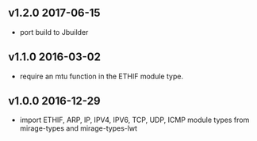 v1.2.0 2017-06-15
-----------------

- port build to Jbuilder

v1.1.0 2016-03-02
-----------------

- require an mtu function in the ETHIF module type.

v1.0.0 2016-12-29
-----------------

- import ETHIF, ARP, IP, IPV4, IPV6, TCP, UDP, ICMP module types from mirage-types and mirage-types-lwt
